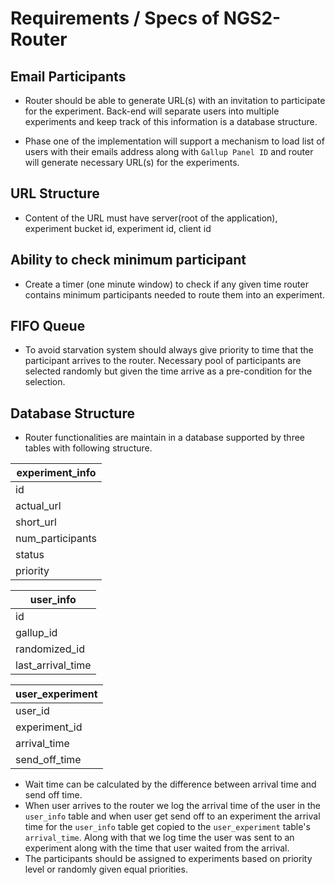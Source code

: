 # Requirements / Specs of NGS2-Router

## Email Participants
* Router should be able to generate URL(s) with an invitation to participate for the experiment. Back-end will separate users into multiple experiments and keep track of this information is a database structure. 

* Phase one of the implementation will support a mechanism to load list of users with their emails address along with `Gallup Panel ID` and router will generate necessary URL(s) for the experiments.

## URL Structure
* Content of the URL must have server(root of the application), experiment bucket id, experiment id, client id

## Ability to check minimum participant
* Create a timer (one minute window) to check if any given time router contains minimum participants needed to route them into an experiment.

## FIFO Queue
* To avoid starvation system should always give priority to time that the participant arrives to the router. Necessary pool of participants are selected randomly but given the time arrive as a pre-condition for the selection. 

## Database Structure
* Router functionalities are maintain in a database supported by three tables with following structure.

|experiment_info |
|----------------|
|id              |
|actual_url      |
|short_url       |
|num_participants|
|status          |
|priority        |

|user_info         |
|------------------|
|id                |
|gallup_id         |
|randomized_id     |
|last_arrival_time |

|user_experiment|
|---------------|
|user_id        |
|experiment_id  |
|arrival_time   |
|send_off_time  |

* Wait time can be calculated by the difference between arrival time and send off time.
* When user arrives to the router we log the arrival time of the user in the `user_info` table and when user get send off to an experiment the arrival time for the `user_info` table get copied to the `user_experiment` table's `arrival_time`. Along with that we log time the user was sent to an experiment along with the time that user waited from the arrival. 
* The participants should be assigned to experiments based on priority level or randomly given equal priorities.

